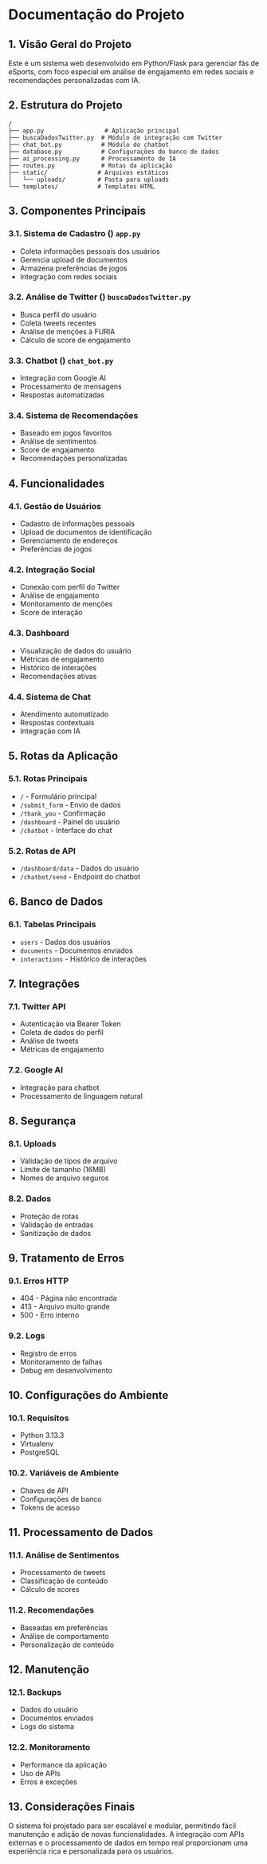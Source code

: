 # Documentação do Projeto
## 1. Visão Geral do Projeto
Este é um sistema web desenvolvido em Python/Flask para gerenciar fãs de eSports, com foco especial em análise de engajamento em redes sociais e recomendações personalizadas com IA.
## 2. Estrutura do Projeto
``` 
/
├── app.py                 # Aplicação principal
├── buscaDadosTwitter.py  # Módulo de integração com Twitter
├── chat_bot.py           # Módulo do chatbot
├── database.py           # Configurações do banco de dados
├── ai_processing.py      # Processamento de IA
├── routes.py             # Rotas da aplicação
├── static/              # Arquivos estáticos
│   └── uploads/         # Pasta para uploads
└── templates/           # Templates HTML
```
## 3. Componentes Principais
### 3.1. Sistema de Cadastro () `app.py`
- Coleta informações pessoais dos usuários
- Gerencia upload de documentos
- Armazena preferências de jogos
- Integração com redes sociais

### 3.2. Análise de Twitter () `buscaDadosTwitter.py`
- Busca perfil do usuário
- Coleta tweets recentes
- Análise de menções à FURIA
- Cálculo de score de engajamento

### 3.3. Chatbot () `chat_bot.py`
- Integração com Google AI
- Processamento de mensagens
- Respostas automatizadas

### 3.4. Sistema de Recomendações
- Baseado em jogos favoritos
- Análise de sentimentos
- Score de engajamento
- Recomendações personalizadas

## 4. Funcionalidades
### 4.1. Gestão de Usuários
- Cadastro de informações pessoais
- Upload de documentos de identificação
- Gerenciamento de endereços
- Preferências de jogos

### 4.2. Integração Social
- Conexão com perfil do Twitter
- Análise de engajamento
- Monitoramento de menções
- Score de interação

### 4.3. Dashboard
- Visualização de dados do usuário
- Métricas de engajamento
- Histórico de interações
- Recomendações ativas

### 4.4. Sistema de Chat
- Atendimento automatizado
- Respostas contextuais
- Integração com IA

## 5. Rotas da Aplicação
### 5.1. Rotas Principais
- `/` - Formulário principal
- `/submit_form` - Envio de dados
- `/thank_you` - Confirmação
- `/dashboard` - Painel do usuário
- `/chatbot` - Interface do chat

### 5.2. Rotas de API
- `/dashboard/data` - Dados do usuário
- `/chatbot/send` - Endpoint do chatbot

## 6. Banco de Dados
### 6.1. Tabelas Principais
- `users` - Dados dos usuários
- `documents` - Documentos enviados
- `interactions` - Histórico de interações

## 7. Integrações
### 7.1. Twitter API
- Autenticação via Bearer Token
- Coleta de dados do perfil
- Análise de tweets
- Métricas de engajamento

### 7.2. Google AI
- Integração para chatbot
- Processamento de linguagem natural

## 8. Segurança
### 8.1. Uploads
- Validação de tipos de arquivo
- Limite de tamanho (16MB)
- Nomes de arquivo seguros

### 8.2. Dados
- Proteção de rotas
- Validação de entradas
- Sanitização de dados

## 9. Tratamento de Erros
### 9.1. Erros HTTP
- 404 - Página não encontrada
- 413 - Arquivo muito grande
- 500 - Erro interno

### 9.2. Logs
- Registro de erros
- Monitoramento de falhas
- Debug em desenvolvimento

## 10. Configurações do Ambiente
### 10.1. Requisitos
- Python 3.13.3
- Virtualenv
- PostgreSQL

### 10.2. Variáveis de Ambiente
- Chaves de API
- Configurações de banco
- Tokens de acesso

## 11. Processamento de Dados
### 11.1. Análise de Sentimentos
- Processamento de tweets
- Classificação de conteúdo
- Cálculo de scores

### 11.2. Recomendações
- Baseadas em preferências
- Análise de comportamento
- Personalização de conteúdo

## 12. Manutenção
### 12.1. Backups
- Dados do usuário
- Documentos enviados
- Logs do sistema

### 12.2. Monitoramento
- Performance da aplicação
- Uso de APIs
- Erros e exceções

## 13. Considerações Finais
O sistema foi projetado para ser escalável e modular, permitindo fácil manutenção e adição de novas funcionalidades. A integração com APIs externas e o processamento de dados em tempo real proporcionam uma experiência rica e personalizada para os usuários.
